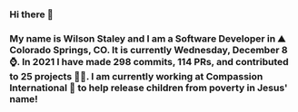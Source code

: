 ### Hi there 👋

### My name is Wilson Staley and I am a Software Developer in ⛰ Colorado Springs, CO.  It is currently Wednesday, December 8 ⌚. In 2021 I have made 298 commits, 114 PRs, and contributed to 25 projects 👨‍💻. I am currently working at Compassion International 🏢 to help release children from poverty in Jesus' name!